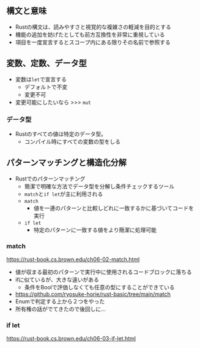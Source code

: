 ## 構文と意味
- Rustの構文は、読みやすさと視覚的な複雑さの軽減を目的とする
- 機能の追加を妨げたとしても前方互換性を非常に重視している
- 項目を一度宣言するとスコープ内にある限りその名前で参照する

## 変数、定数、データ型
- 変数は`let`で宣言する
	- デフォルトで不変
	- 変更不可
- 変更可能にしたいなら >>> `mut`

### データ型
- Rustのすべての値は特定のデータ型。
	- コンパイル時にすべての変数の型をしる


## パターンマッチングと構造化分解
- Rustでのパターンマッチング
	- 簡潔で明確な方法でデータ型を分解し条件チェックするツール
	- `match`と`if let`が主に利用される
	- `match`
		- 値を一連のパターンと比較しどれに一致するかに基づいてコードを実行
	- `if let`
		- 特定のパターンに一致する値をより簡潔に処理可能
### match
https://rust-book.cs.brown.edu/ch06-02-match.html
- 値が収まる最初のパターンで実行中に使用されるコードブロックに落ちる
- ifに似ているが、大きな違いがある
	- 条件をBoolで評価しなくても任意の型にすることができている
- https://github.com/ryosuke-horie/rust-basic/tree/main/match
- Enumで判定する上から２つをやった
- 所有権の話がでてきたので後回しに...

### if let
https://rust-book.cs.brown.edu/ch06-03-if-let.html